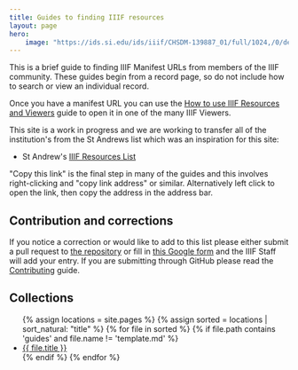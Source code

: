 ```yaml
---
title: Guides to finding IIIF resources
layout: page
hero:
    image: "https://ids.si.edu/ids/iiif/CHSDM-139887_01/full/1024,/0/default.jpg"
---
```


This is a brief guide to finding IIIF Manifest URLs from members of the IIIF community.  These guides begin from a record page, so do not include how to search or view an individual record.

Once you have a manifest URL you can use the [How to use IIIF Resources and Viewers](https://medium.com/@IIIF_io/how-to-use-iiif-resources-and-image-viewers-bd378a68b013) guide to open it in one of the many IIIF Viewers. 

This site is a work in progress and we are working to transfer all of the institution's from the St Andrews list which was an inspiration for this site:

 * St Andrew's [IIIF Resources List](https://www.st-andrews.ac.uk/assets/university/library/documents/IIF%20resources.pdf)

"Copy this link" is the final step in many of the guides and this involves right-clicking and "copy link address" or similar. Alternatively left click to open the link, then copy the address in the address bar. 

## Contribution and corrections

If you notice a correction or would like to add to this list please either submit a pull request to [the repository](https://github.com/IIIF/guides) or fill in  [this Google form](https://forms.gle/S6LLjBy2o4iEBR8C9) and the IIIF Staff will add your entry. If you are submitting through GitHub please read the [Contributing](CONTRIBUTING.html) guide.

## Collections

<ul>
  {% assign locations = site.pages %}
  {% assign sorted = locations | sort_natural: "title" %}
  {% for file in sorted %}
    {% if file.path contains 'guides' and file.name != 'template.md' %} 
      <li>
        <a href="{{site.url}}{{site.baseurl}}{{file.url}}">{{ file.title }}</a>
      </li>
    {% endif %}
  {% endfor %}
</ul>
